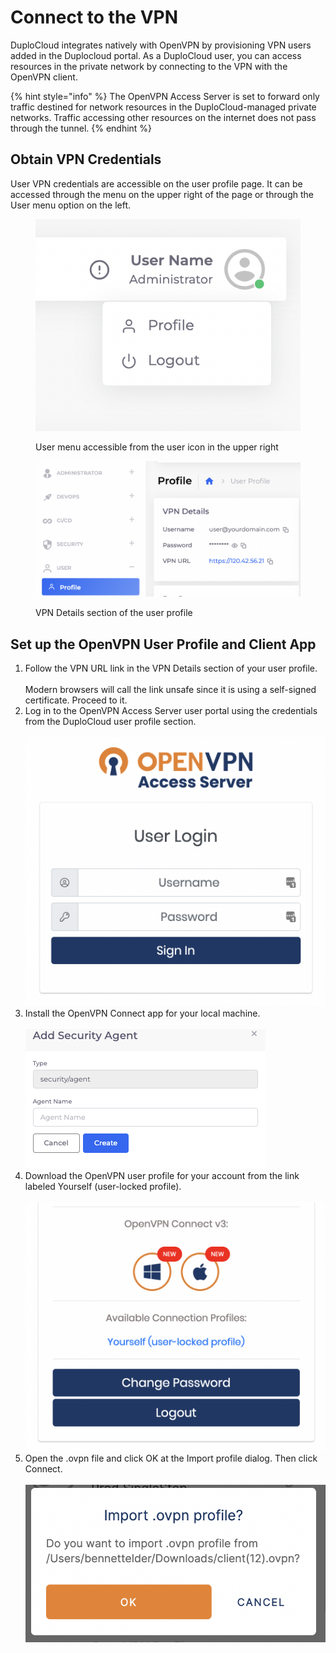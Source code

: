 # Connect to the VPN

DuploCloud integrates natively with OpenVPN by provisioning VPN users added in the Duplocloud portal. As a DuploCloud user, you can access resources in the private network by connecting to the VPN with the OpenVPN client.

{% hint style="info" %}
The OpenVPN Access Server is set to forward only traffic destined for network resources in the DuploCloud-managed private networks. Traffic accessing other resources on the internet does not pass through the tunnel.
{% endhint %}

## Obtain VPN Credentials

User VPN credentials are accessible on the user profile page. It can be accessed through the menu on the upper right of the page or through the User menu option on the left.&#x20;

<figure><img src="../../.gitbook/assets/image (5) (5).png" alt=""><figcaption><p>User menu accessible from the user icon in the upper right</p></figcaption></figure>



<figure><img src="../../.gitbook/assets/image (4) (4).png" alt=""><figcaption><p>VPN Details section of the user profile</p></figcaption></figure>

## Set up the OpenVPN User Profile and Client App

1. Follow the VPN URL link in the VPN Details section of your user profile.\
   \
   Modern browsers will call the link unsafe since it is using a self-signed certificate. Proceed to it.
2. Log in to the OpenVPN Access Server user portal using the credentials from the DuploCloud user profile section.\
   \
   ![](<../../.gitbook/assets/image (10) (3).png>)
3. Install the OpenVPN Connect app for your local machine.\
   \
   ![](<../../.gitbook/assets/image (8) (2).png>)
4. Download the OpenVPN user profile for your account from the link labeled Yourself (user-locked profile).\
   \
   ![](<../../.gitbook/assets/image (3) (4) (1).png>)
5. Open the .ovpn file and click OK at the Import profile dialog. Then click Connect.\
   \
   ![](<../../.gitbook/assets/image (2) (5).png>)

